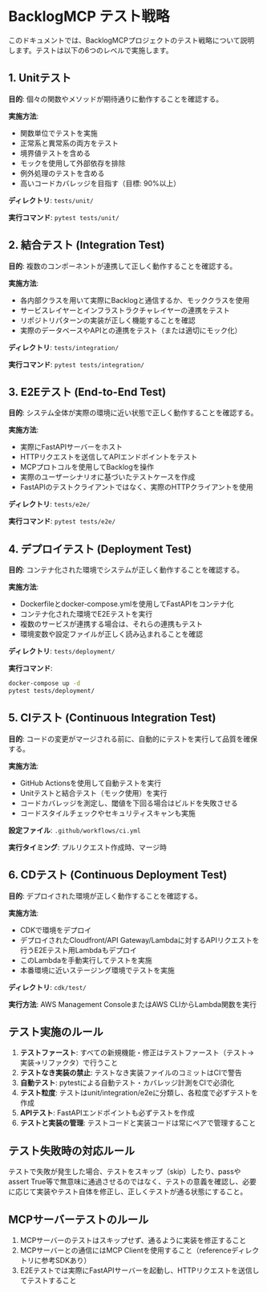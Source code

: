 # BacklogMCP テスト戦略

このドキュメントでは、BacklogMCPプロジェクトのテスト戦略について説明します。テストは以下の6つのレベルで実施します。

## 1. Unitテスト

**目的**: 個々の関数やメソッドが期待通りに動作することを確認する。

**実施方法**:
- 関数単位でテストを実施
- 正常系と異常系の両方をテスト
- 境界値テストを含める
- モックを使用して外部依存を排除
- 例外処理のテストを含める
- 高いコードカバレッジを目指す（目標: 90%以上）

**ディレクトリ**: `tests/unit/`

**実行コマンド**: `pytest tests/unit/`

## 2. 結合テスト (Integration Test)

**目的**: 複数のコンポーネントが連携して正しく動作することを確認する。

**実施方法**:
- 各内部クラスを用いて実際にBacklogと通信するか、モッククラスを使用
- サービスレイヤーとインフラストラクチャレイヤーの連携をテスト
- リポジトリパターンの実装が正しく機能することを確認
- 実際のデータベースやAPIとの連携をテスト（または適切にモック化）

**ディレクトリ**: `tests/integration/`

**実行コマンド**: `pytest tests/integration/`

## 3. E2Eテスト (End-to-End Test)

**目的**: システム全体が実際の環境に近い状態で正しく動作することを確認する。

**実施方法**:
- 実際にFastAPIサーバーをホスト
- HTTPリクエストを送信してAPIエンドポイントをテスト
- MCPプロトコルを使用してBacklogを操作
- 実際のユーザーシナリオに基づいたテストケースを作成
- FastAPIのテストクライアントではなく、実際のHTTPクライアントを使用

**ディレクトリ**: `tests/e2e/`

**実行コマンド**: `pytest tests/e2e/`

## 4. デプロイテスト (Deployment Test)

**目的**: コンテナ化された環境でシステムが正しく動作することを確認する。

**実施方法**:
- Dockerfileとdocker-compose.ymlを使用してFastAPIをコンテナ化
- コンテナ化された環境でE2Eテストを実行
- 複数のサービスが連携する場合は、それらの連携もテスト
- 環境変数や設定ファイルが正しく読み込まれることを確認

**ディレクトリ**: `tests/deployment/`

**実行コマンド**: 
```bash
docker-compose up -d
pytest tests/deployment/
```

## 5. CIテスト (Continuous Integration Test)

**目的**: コードの変更がマージされる前に、自動的にテストを実行して品質を確保する。

**実施方法**:
- GitHub Actionsを使用して自動テストを実行
- Unitテストと結合テスト（モック使用）を実行
- コードカバレッジを測定し、閾値を下回る場合はビルドを失敗させる
- コードスタイルチェックやセキュリティスキャンも実施

**設定ファイル**: `.github/workflows/ci.yml`

**実行タイミング**: プルリクエスト作成時、マージ時

## 6. CDテスト (Continuous Deployment Test)

**目的**: デプロイされた環境が正しく動作することを確認する。

**実施方法**:
- CDKで環境をデプロイ
- デプロイされたCloudfront/API Gateway/Lambdaに対するAPIリクエストを行うE2Eテスト用Lambdaもデプロイ
- このLambdaを手動実行してテストを実施
- 本番環境に近いステージング環境でテストを実施

**ディレクトリ**: `cdk/test/`

**実行方法**: AWS Management ConsoleまたはAWS CLIからLambda関数を実行

## テスト実施のルール

1. **テストファースト**: すべての新規機能・修正はテストファースト（テスト→実装→リファクタ）で行うこと
2. **テストなき実装の禁止**: テストなき実装ファイルのコミットはCIで警告
3. **自動テスト**: pytestによる自動テスト・カバレッジ計測をCIで必須化
4. **テスト粒度**: テストはunit/integration/e2eに分類し、各粒度で必ずテストを作成
5. **APIテスト**: FastAPIエンドポイントも必ずテストを作成
6. **テストと実装の管理**: テストコードと実装コードは常にペアで管理すること

## テスト失敗時の対応ルール

テストで失敗が発生した場合、テストをスキップ（skip）したり、passやassert True等で無意味に通過させるのではなく、テストの意義を確認し、必要に応じて実装やテスト自体を修正し、正しくテストが通る状態にすること。

## MCPサーバーテストのルール

1. MCPサーバーのテストはスキップせず、通るように実装を修正すること
2. MCPサーバーとの通信にはMCP Clientを使用すること（referenceディレクトリに参考SDKあり）
3. E2Eテストでは実際にFastAPIサーバーを起動し、HTTPリクエストを送信してテストすること
